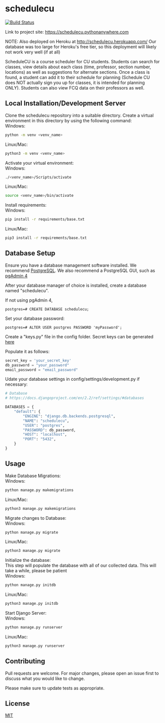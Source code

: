 # schedulecu
[![Build Status](https://travis-ci.com/jacobfelknor/schedulecu.svg?branch=master)](https://travis-ci.com/jacobfelknor/schedulecu)

Link to project site: https://schedulecu.pythonanywhere.com

NOTE: Also deployed on Heroku at http://schedulecu.herokuapp.com/
      Our database was too large for Heroku's free tier, so this deployment will likely not work very well (if at all)

ScheduleCU is a course scheduler for CU students. Students can search for classes, view details about each class (time, professor, section number, locations) as well as suggestions for alternate sections. Once a class is found, a student can add it to their schedule for planning (Schedule CU does NOT actually sign you up for classes, it is intended for planning ONLY). Students can also view FCQ data on their professors as well.

## Local Installation/Development Server

Clone the schedulecu repository into a suitable directory. Create a virtual environment in this directory by using the following command:\
Windows:
```bash
python -m venv <venv_name>
```
Linux/Mac:
```bash
python3 -m venv <venv_name>
```

Activate your virtual environment:\
Windows:
```bash
./<venv_name>/Scripts/activate
```
Linux/Mac:
```bash
source <venv_name>/bin/activate
```

Install requirements:\
Windows:
```bash
pip install -r requirements/base.txt
```
Linux/Mac:
```bash
pip3 install -r requirements/base.txt
```

## Database Setup
Ensure you have a database management software installed. We recommend [PostgreSQL](https://www.postgresql.org/download/).
We also recommend a PostgreSQL GUI, such as [pgAdmin 4](https://www.pgadmin.org/download/)

After your database manager of choice is installed, create a database named "schedulecu".


If not using pgAdmin 4,
```psql
postgres=# CREATE DATABASE schedulecu;
```
Set your database password:
```psql
postgres=# ALTER USER postgres PASSWORD 'myPassword';
```

Create a "keys.py" file in the config folder. Secret keys can be generated [here](https://miniwebtool.com/django-secret-key-generator/) 

Populate it as follows:

```python
secret_key = 'your_secret_key'
db_password = "your_password"
email_password = "email_password"
```

Udate your database settings in config/settings/development.py if necessary:
```python
# Database
# https://docs.djangoproject.com/en/2.2/ref/settings/#databases

DATABASES = {
    "default": {
        "ENGINE": "django.db.backends.postgresql",
        "NAME": "schedulecu",
        "USER": "postgres",
        "PASSWORD": db_password,
        "HOST": "localhost",
        "PORT": "5432",
    }
}
```

## Usage

Make Database Migrations:\
Windows:
```bash
python manage.py makemigrations
```
Linux/Mac:
```bash
python3 manage.py makemigrations
```

Migrate changes to Database:\
Windows:
```bash
python manage.py migrate
```
Linux/Mac:
```bash
python3 manage.py migrate
```

Initialize the database:\
This step will populate the database with all of our collected data. This will take a while, please be patient\
Windows:
```bash
python manage.py initdb
```

Linux/Mac:
```bash
python3 manage.py initdb
```

Start Django Server:\
Windows:
```bash
python manage.py runserver
```
Linux/Mac:
```bash
python3 manage.py runserver
```

## Contributing
Pull requests are welcome. For major changes, please open an issue first to discuss what you would like to change.

Please make sure to update tests as appropriate.

## License
[MIT](https://choosealicense.com/licenses/mit/)
